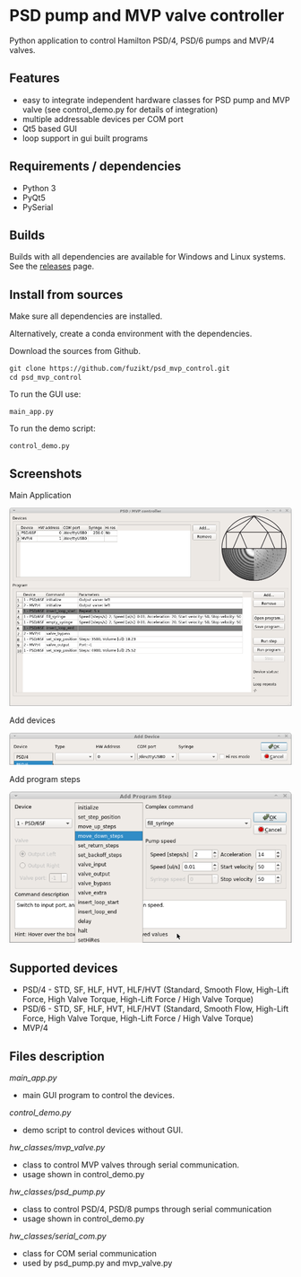 # PSD pump and MVP valve controller 
Python application to control Hamilton PSD/4, PSD/6 pumps and MVP/4 valves.

## Features
- easy to  integrate independent hardware classes for PSD pump and MVP valve (see control_demo.py for details of integration)
- multiple addressable devices per COM port
- Qt5 based GUI
- loop support in gui built programs

## Requirements / dependencies
- Python 3
- PyQt5
- PySerial

## Builds
Builds with all dependencies are available for Windows and Linux systems. See the [releases](https://github.com/fuzikt/psd_mvp_control/releases/) page.

## Install from sources
Make sure all dependencies are installed.

Alternatively, create a conda environment with the dependencies.

Download the sources from Github.
```
git clone https://github.com/fuzikt/psd_mvp_control.git
cd psd_mvp_control
```
To run the GUI use:
```
main_app.py
```

To run the demo script:
```
control_demo.py
```

## Screenshots
Main Application

![Alt text](/screenshots/main_window.png?raw=true "Main app")

Add devices

![Alt text](/screenshots/add_device_window.png?raw=true "Add devices")

Add program steps

![Alt text](/screenshots/add_program_step.png?raw=true "Add program steps")

## Supported devices
- PSD/4 - STD, SF, HLF, HVT, HLF/HVT (Standard, Smooth Flow, High-Lift Force, High Valve Torque, High-Lift Force / High Valve Torque)
- PSD/6 - STD, SF, HLF, HVT, HLF/HVT (Standard, Smooth Flow, High-Lift Force, High Valve Torque, High-Lift Force / High Valve Torque)
- MVP/4

## Files description
*main_app.py*
- main GUI program to control the devices.

*control_demo.py*
- demo script to control devices without GUI.

*hw_classes/mvp_valve.py*
- class to control MVP valves through serial communication.
- usage shown in control_demo.py

*hw_classes/psd_pump.py*
- class to control PSD/4, PSD/8 pumps through serial communication
- usage shown in control_demo.py

*hw_classes/serial_com.py*
- class for COM serial communication
- used by psd_pump.py and mvp_valve.py
